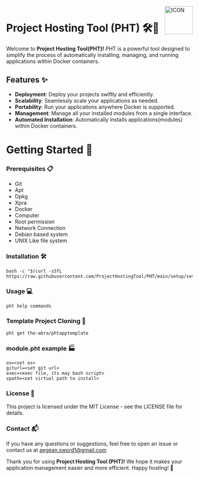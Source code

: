 <img width="76px" align="right" src="src/img/icon.png" alt="ICON">

# Project Hosting Tool (PHT) 🛠️🚀

Welcome to **Project Hosting Tool(PHT)!** PHT is a powerful tool designed to simplify the process of automatically installing, managing, and running applications within Docker containers.

## Features ✨

- **Deployment**: Deploy your projects swiftly and efficiently.
- **Scalability**: Seamlessly scale your applications as needed.
- **Portability**: Run your applications anywhere Docker is supported.
- **Management**: Manage all your installed modules from a single interface.
- **Automated Installation**: Automatically installs applications(modules) within Docker containers.

# Getting Started 🚀

### Prerequisites 📋

- Git
- Apt
- Dpkg
- Xpra
- Docker
- Computer 
- Root permission
- Network Connection
- Debian based system
- UNIX Like file system

### Installation 🛠️

    bash -c "$(curl -sSfL https://raw.githubusercontent.com/ProjectHostingTool/PHT/main/setup/setup.sh)"

### Usage 💻

    pht help commands

### Template Project Cloning 🗿

    pht get the-abra/phtapptemplate

### module.pht example 🏭

    os=<set os>
    giturl=<set git url>
    exec=<exec file, its may bash script>
    vpath=<set virtual path to install>

### License 📄

This project is licensed under the MIT License - see the LICENSE file for details.

### Contact 📬

If you have any questions or suggestions, feel free to open an issue or contact us at aegean.sword1@gmail.com

Thank you for using **Project Hosting Tool (PHT)!** We hope it makes your application management easier and more efficient. Happy hosting! 🎉
